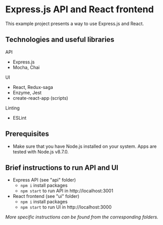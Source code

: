 # Express.js API and React frontend
This example project presents a way to use Express.js and React.

## Technologies and useful libraries ##
API
- Express.js
- Mocha, Chai

UI
- React, Redux-saga
- Enzyme, Jest
- create-react-app (scripts)

Linting
- ESLint

## Prerequisites ##
- Make sure that you have Node.js installed on your system. Apps are tested with Node.js v8.7.0.

## Brief instructions to run API and UI ##
- Express API (see "api" folder)
  - `npm i` install packages
  - `npm start` to run API in http://localhost:3001
- React frontend (see "ui" folder)
  - `npm i` install packages
  - `npm start` to run UI in http://localhost:3000

*More specific instructions can be found from the corresponding folders.*